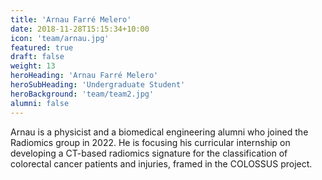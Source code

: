 ```yaml
---
title: 'Arnau Farré Melero'
date: 2018-11-28T15:15:34+10:00
icon: 'team/arnau.jpg'
featured: true
draft: false
weight: 13
heroHeading: 'Arnau Farré Melero'
heroSubHeading: 'Undergraduate Student'
heroBackground: 'team/team2.jpg'
alumni: false
---
```

Arnau is a physicist and a biomedical engineering alumni who joined the Radiomics group in 2022. He is focusing his curricular internship on developing a CT-based radiomics signature for the classification of colorectal cancer patients and injuries, framed in the COLOSSUS project.
